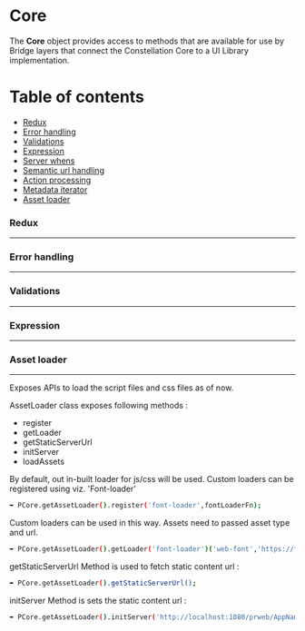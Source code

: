 Core
=========

The **Core** object provides access to methods that are available for use by Bridge layers that connect the Constellation Core to a UI Library implementation.


Table of contents
=================

<!--ts-->
   * [Redux](#redux)
   * [Error handling](#error-handling)
   * [Validations](#installation)
   * [Expression](#expression)
   * [Server whens](#server-whens)
   * [Semantic url handling](#semantic-url-handling)
   * [Action processing](#action-processing)
   * [Metadata iterator](#metadata-iterator)
   * [Asset loader](#asset-loader)
<!--te-->



### Redux
-----



### Error handling
-----




### Validations
-----




### Expression
-----








### Asset loader
-----

Exposes APIs to load the script files and css files as of now.

AssetLoader class exposes following methods : 

-  register 
- getLoader
- getStaticServerUrl 
- initServer
- loadAssets

By default, out in-built loader for js/css will be used.
Custom loaders can be registered using viz. 'Font-loader'
```bash
➥ PCore.getAssetLoader().register('font-loader',fontLoaderFn);
```

Custom loaders can be used in this way. Assets need to passed asset type and url.

```bash
➥ PCore.getAssetLoader().getLoader('font-loader')('web-font','https://fonts.googleapis.com/css2?family=Noto+Sans&display=swap');
```

getStaticServerUrl Method is used to fetch static content url :

```bash
➥ PCore.getAssetLoader().getStaticServerUrl();
```

initServer Method is sets the static content url :

```bash
➥ PCore.getAssetLoader().initServer('http://localhost:1080/prweb/AppName/');
```
